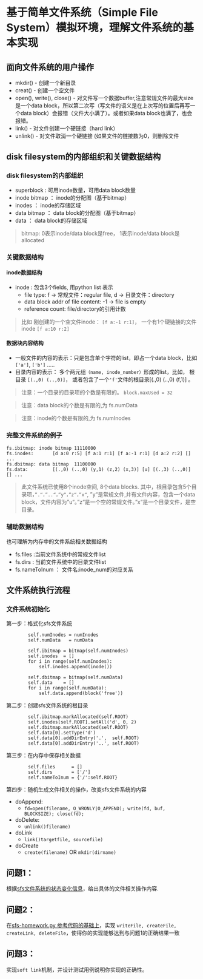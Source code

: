 # 基于简单文件系统（Simple File System）模拟环境，理解文件系统的基本实现

## 面向文件系统的用户操作
- mkdir() - 创建一个新目录
- creat() - 创建一个空文件
- open(), write(), close() - 对文件写一个数据buffer,注意常规文件的最大size是一个data block，所以第二次写（写文件的语义是在上次写的位置后再写一个data block）会报错（文件大小满了）。或者如果data block也满了，也会报错。
- link()   - 对文件创建一个硬链接（hard link）
- unlink() - 对文件取消一个硬链接 (如果文件的链接数为0，则删除文件


## disk filesystem的内部组织和关键数据结构

### disk filesystem的内部组织
- superblock   : 可用inode数量，可用data block数量
- inode bitmap ： inode的分配图（基于bitmap）
- inodes       ： inode的存储区域
- data bitmap  ： data block的分配图（基于bitmap）
- data         ： data block的存储区域

> bitmap: 0表示inode/data block是free， 1表示inode/data block是allocated

### 关键数据结构 

#### inode数据结构
 - inode : 包含3个fields, 用python list 表示
   - file type: f -> 常规文件：regular file, d -> 目录文件：directory
   - data block addr of file content: -1 -> file is empty 
   - reference count: file/directory的引用计数
  
> 比如 刚创建的一个空文件inode： `[f a:-1 r:1]`， 一个有1个硬链接的文件inode `[f a:10 r:2]`


#### 数据块内容结构
 - 一般文件的内容的表示：只是包含单个字符的list，即占一个data block，比如`['a']`, `['b']` .....
 - 目录内容的表示： 多个两元组`（name, inode_number）`形成的list，比如， 根目录 `[(.,0) (..,0)]`， 或者包含了一个`'f'`文件的根目录[(.,0) (..,0) (f,1)] 。 

> 注意：一个目录的目录项的个数是有限的。 `block.maxUsed = 32`

> 注意：data block的个数是有限的,为 fs.numData

> 注意：inode的个数是有限的,为 fs.numInodes
 
 
### 完整文件系统的例子 
```
fs.ibitmap: inode bitmap 11110000
fs.inodes:       [d a:0 r:5] [f a:1 r:1] [f a:-1 r:1] [d a:2 r:2] [] ...
fs.dbitmap: data bitmap  11100000
fs.data:         [(.,0) (..,0) (y,1) (z,2) (x,3)] [u] [(.,3) (..,0)] [] ...
```

> 此文件系统已使用8个inode空间, 8个data blocks. 其中，根目录包含5个目录项，`”.“，”..“，”y“，”z“，”x“`, ”y“是常规文件,并有文件内容，包含一个data block，文件内容为”u“。”z“是一个空的常规文件。”x“是一个目录文件，是空目录。

### 辅助数据结构 
也可理解为内存中的文件系统相关数据结构

- fs.files :当前文件系统中的常规文件list
- fs.dirs : 当前文件系统中的目录文件list
- fs.nameToInum ： 文件名:inode_num的对应关系

## 文件系统执行流程

### 文件系统初始化

第一步：格式化sfs文件系统
```
        self.numInodes = numInodes
        self.numData   = numData
        
        self.ibitmap = bitmap(self.numInodes)
        self.inodes  = []
        for i in range(self.numInodes):
            self.inodes.append(inode())

        self.dbitmap = bitmap(self.numData)
        self.data    = []
        for i in range(self.numData):
            self.data.append(block('free'))
```            

第二步：创建sfs文件系统的根目录

```
        self.ibitmap.markAllocated(self.ROOT)
        self.inodes[self.ROOT].setAll('d', 0, 2)
        self.dbitmap.markAllocated(self.ROOT)
        self.data[0].setType('d')
        self.data[0].addDirEntry('.',  self.ROOT)
        self.data[0].addDirEntry('..', self.ROOT)
```

第三步：在内存中保存相关数据
```
        self.files      = []
        self.dirs       = ['/']
        self.nameToInum = {'/':self.ROOT}         
```


第四步：随机生成文件相关的操作，改变sfs文件系统的内容        
 - doAppend: 
   - `fd=open(filename, O_WRONLY|O_APPEND); write(fd, buf, BLOCKSIZE); close(fd);`
 - doDelete:
   - `unlink()filename)`
 - doLink
   - `link()targetfile, sourcefile)`
 - doCreate
   - `create(filename)`  OR  `mkdir(dirname)`
   

## 问题1： 
根据[sfs文件系统的状态变化信息](./sfs_states.txt)，给出具体的文件相关操作内容.

## 问题2：
在[sfs-homework.py 参考代码的基础上](https://github.com/chyyuu/ucore_lab/blob/master/related_info/lab8/sfs-homework.py)，实现 `writeFile, createFile, createLink, deleteFile`，使得你的实现能够达到与问题1的正确结果一致

## 问题3：
实现`soft link`机制，并设计测试用例说明你实现的正确性。   
